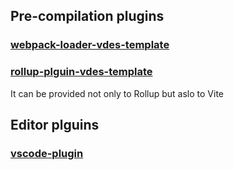  ## Pre-compilation plugins
 ### [webpack-loader-vdes-template](https://github.com/vdesjs/vdes-template/tree/master/packages/webpack-loader-vdes-template)

### [rollup-plguin-vdes-template](https://github.com/vdesjs/vdes-template/tree/master/packages/rollup-plugin-vdes-template)
It can be provided not only to Rollup but aslo to Vite

## Editor plguins
### [vscode-plugin](https://github.com/vdesjs/vdes-template/tree/master/packages/vscode-plugin-vdes-template)
